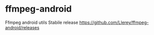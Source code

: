 # ffmpeg-android

Ffmpeg android utils
Stabile release
https://github.com/Llerey/ffmpeg-android/releases
